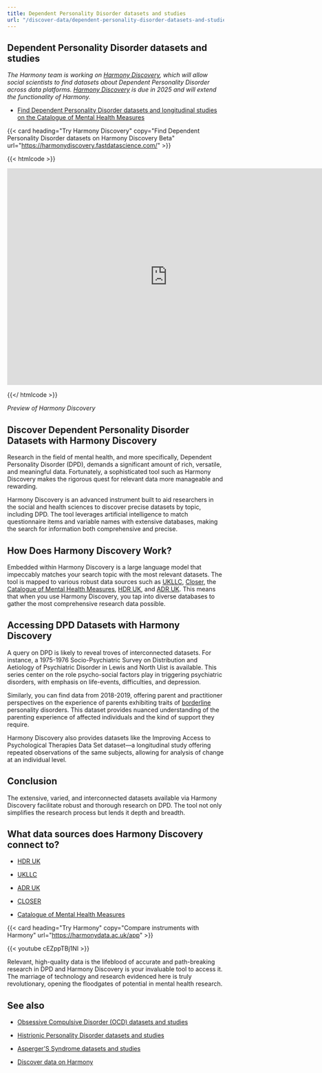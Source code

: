 ```yaml
---
title: Dependent Personality Disorder datasets and studies
url: "/discover-data/dependent-personality-disorder-datasets-and-studies"
---
```


## Dependent Personality Disorder datasets and studies

*The Harmony team is working on [Harmony Discovery](https://harmonydiscovery.fastdatascience.com/), which will allow social scientists to find datasets about Dependent Personality Disorder across data platforms. [Harmony Discovery](https://harmonydiscovery.fastdatascience.com/) is due in 2025 and will extend the functionality of Harmony.*

* [Find Dependent Personality Disorder datasets and longitudinal studies on the Catalogue of Mental Health Measures](https://www.cataloguementalhealth.ac.uk/?content=search&query=Topic:dependent+personality+disorder)


{{< card heading="Try Harmony Discovery" copy="Find Dependent Personality Disorder datasets on Harmony Discovery Beta" url="https://harmonydiscovery.fastdatascience.com/" >}}

{{< htmlcode >}}

<iframe src="https://www.veed.io/embed/b8eb93ee-5cca-4b09-8b5d-34b614cb0f58" width="744" height="504" frameborder="0" title="Thomas Wood's Video - Oct 23, 2024" webkitallowfullscreen mozallowfullscreen allowfullscreen></iframe>

{{</ htmlcode >}}

*Preview of Harmony Discovery*


## Discover Dependent Personality Disorder Datasets with Harmony Discovery

Research in the field of mental health, and more specifically, Dependent Personality Disorder (DPD), demands a significant amount of rich, versatile, and meaningful data. Fortunately, a sophisticated tool such as Harmony Discovery makes the rigorous quest for relevant data more manageable and rewarding.

Harmony Discovery is an advanced instrument built to aid researchers in the social and health sciences to discover precise datasets by topic, including DPD. The tool leverages artificial intelligence to match questionnaire items and variable names with extensive databases, making the search for information both comprehensive and precise.

## How Does Harmony Discovery Work?

Embedded within Harmony Discovery is a large language model that impeccably matches your search topic with the most relevant datasets. The tool is mapped to various robust data sources such as [UKLLC](https://explore.ukllc.ac.uk/), [Closer](https://www.closer.ac.uk/), the [Catalogue of Mental Health Measures](https://www.cataloguementalhealth.ac.uk/), [HDR UK](https://www.hdruk.ac.uk/), and [ADR UK](https://www.adruk.org/). This means that when you use Harmony Discovery, you tap into diverse databases to gather the most comprehensive research data possible.

## Accessing DPD Datasets with Harmony Discovery

A query on DPD is likely to reveal troves of interconnected datasets. For instance, a 1975-1976 Socio-Psychiatric Survey on Distribution and Aetiology of Psychiatric Disorder in Lewis and North Uist is available. This series center on the role psycho-social factors play in triggering psychiatric disorders, with emphasis on life-events, difficulties, and depression. 

Similarly, you can find data from 2018-2019, offering parent and practitioner perspectives on the experience of parents exhibiting traits of [borderline](/discover-data/borderline-personality-disorder-bpd-datasets-and-studies) personality disorders. This dataset provides nuanced understanding of the parenting experience of affected individuals and the kind of support they require. 

Harmony Discovery also provides datasets like the Improving Access to Psychological Therapies Data Set dataset—a longitudinal study offering repeated observations of the same subjects, allowing for analysis of change at an individual level.

## Conclusion

The extensive, varied, and interconnected datasets available via Harmony Discovery facilitate robust and thorough research on DPD. The tool not only simplifies the research process but lends it depth and breadth. 


## What data sources does Harmony Discovery connect to?

* [HDR UK](https://www.healthdatagateway.org/)

* [UKLLC](https://explore.ukllc.ac.uk)

* [ADR UK](https://www.adruk.org/data-access/data-catalogue/)

* [CLOSER](https://closer.ac.uk/)

* [Catalogue of Mental Health Measures](https://www.cataloguementalhealth.ac.uk/)

{{< card heading="Try Harmony" copy="Compare instruments with Harmony" url="https://harmonydata.ac.uk/app" >}}

{{< youtube cEZppTBj1NI >}}


Relevant, high-quality data is the lifeblood of accurate and path-breaking research in DPD and Harmony Discovery is your invaluable tool to access it. The marriage of technology and research evidenced here is truly revolutionary, opening the floodgates of potential in mental health research.

## See also

* [Obsessive Compulsive Disorder (OCD) datasets and studies](/discover-data/obsessive-compulsive-disorder-ocd-datasets-and-studies)

* [Histrionic Personality Disorder datasets and studies](/discover-data/histrionic-personality-disorder-datasets-and-studies)

* [Asperger'S Syndrome datasets and studies](/discover-data/aspergers-syndrome-datasets-and-studies)

* [Discover data on Harmony](/discover-data/)